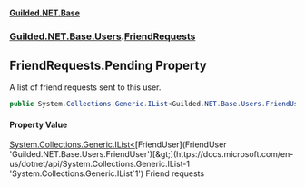 
#### [Guilded.NET.Base](index 'index')
### [Guilded.NET.Base.Users](index#Guilded_NET_Base_Users 'Guilded.NET.Base.Users').[FriendRequests](FriendRequests 'Guilded.NET.Base.Users.FriendRequests')
## FriendRequests.Pending Property
A list of friend requests sent to this user.  
```csharp
public System.Collections.Generic.IList<Guilded.NET.Base.Users.FriendUser> Pending { get; set; }
```

#### Property Value
[System.Collections.Generic.IList&lt;](https://docs.microsoft.com/en-us/dotnet/api/System.Collections.Generic.IList-1 'System.Collections.Generic.IList`1')[FriendUser](FriendUser 'Guilded.NET.Base.Users.FriendUser')[&gt;](https://docs.microsoft.com/en-us/dotnet/api/System.Collections.Generic.IList-1 'System.Collections.Generic.IList`1')
Friend requests
